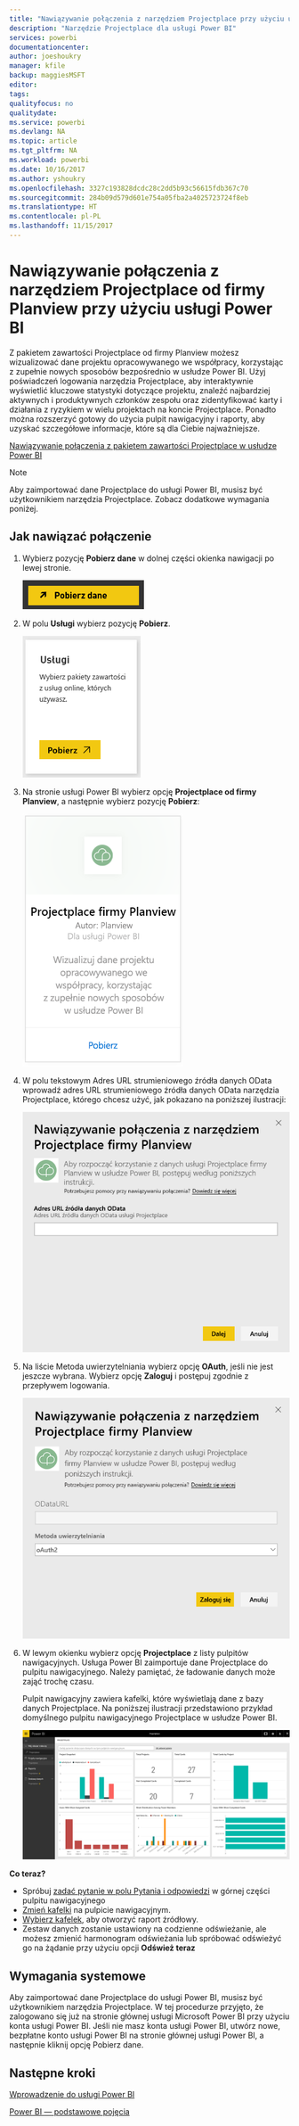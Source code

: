 ```yaml
---
title: "Nawiązywanie połączenia z narzędziem Projectplace przy użyciu usługi Power BI"
description: "Narzędzie Projectplace dla usługi Power BI"
services: powerbi
documentationcenter: 
author: joeshoukry
manager: kfile
backup: maggiesMSFT
editor: 
tags: 
qualityfocus: no
qualitydate: 
ms.service: powerbi
ms.devlang: NA
ms.topic: article
ms.tgt_pltfrm: NA
ms.workload: powerbi
ms.date: 10/16/2017
ms.author: yshoukry
ms.openlocfilehash: 3327c193828dcdc28c2dd5b93c56615fdb367c70
ms.sourcegitcommit: 284b09d579d601e754a05fba2a4025723724f8eb
ms.translationtype: HT
ms.contentlocale: pl-PL
ms.lasthandoff: 11/15/2017
---
```

# <a name="connect-to-projectplace-by-planview-with-power-bi"></a>Nawiązywanie połączenia z narzędziem Projectplace od firmy Planview przy użyciu usługi Power BI
Z pakietem zawartości Projectplace od firmy Planview możesz wizualizować dane projektu opracowywanego we współpracy, korzystając z zupełnie nowych sposobów bezpośrednio w usłudze Power BI. Użyj poświadczeń logowania narzędzia Projectplace, aby interaktywnie wyświetlić kluczowe statystyki dotyczące projektu, znaleźć najbardziej aktywnych i produktywnych członków zespołu oraz zidentyfikować karty i działania z ryzykiem w wielu projektach na koncie Projectplace. Ponadto można rozszerzyć gotowy do użycia pulpit nawigacyjny i raporty, aby uzyskać szczegółowe informacje, które są dla Ciebie najważniejsze.

[Nawiązywanie połączenia z pakietem zawartości Projectplace w usłudze Power BI](https://app.powerbi.com/getdata/services/projectplace)

>[!NOTE]
>Aby zaimportować dane Projectplace do usługi Power BI, musisz być użytkownikiem narzędzia Projectplace. Zobacz dodatkowe wymagania poniżej.

## <a name="how-to-connect"></a>Jak nawiązać połączenie
1. Wybierz pozycję **Pobierz dane** w dolnej części okienka nawigacji po lewej stronie.
   
    ![](media/service-connect-to-projectplace/get.png)
2. W polu **Usługi** wybierz pozycję **Pobierz**.
   
    ![](media/service-connect-to-projectplace/services.png)
3. Na stronie usługi Power BI wybierz opcję **Projectplace od firmy Planview**, a następnie wybierz pozycję **Pobierz**:  
   
    ![](media/service-connect-to-projectplace/projectplace.png)
4. W polu tekstowym Adres URL strumieniowego źródła danych OData wprowadź adres URL strumieniowego źródła danych OData narzędzia Projectplace, którego chcesz użyć, jak pokazano na poniższej ilustracji:
   
    ![](media/service-connect-to-projectplace/params.png)
5. Na liście Metoda uwierzytelniania wybierz opcję **OAuth**, jeśli nie jest jeszcze wybrana. Wybierz opcję **Zaloguj** i postępuj zgodnie z przepływem logowania.  
   
   ![](media/service-connect-to-projectplace/creds.png)
6. W lewym okienku wybierz opcję **Projectplace** z listy pulpitów nawigacyjnych. Usługa Power BI zaimportuje dane Projectplace do pulpitu nawigacyjnego. Należy pamiętać, że ładowanie danych może zająć trochę czasu.  
   
    Pulpit nawigacyjny zawiera kafelki, które wyświetlają dane z bazy danych Projectplace. Na poniższej ilustracji przedstawiono przykład domyślnego pulpitu nawigacyjnego Projectplace w usłudze Power BI.
   
    ![](media/service-connect-to-projectplace/dashboard.png)

**Co teraz?**

* Spróbuj [zadać pytanie w polu Pytania i odpowiedzi](service-q-and-a.md) w górnej części pulpitu nawigacyjnego
* [Zmień kafelki](service-dashboard-edit-tile.md) na pulpicie nawigacyjnym.
* [Wybierz kafelek](service-dashboard-tiles.md), aby otworzyć raport źródłowy.
* Zestaw danych zostanie ustawiony na codzienne odświeżanie, ale możesz zmienić harmonogram odświeżania lub spróbować odświeżyć go na żądanie przy użyciu opcji **Odśwież teraz**

## <a name="system-requirements"></a>Wymagania systemowe
Aby zaimportować dane Projectplace do usługi Power BI, musisz być użytkownikiem narzędzia Projectplace. W tej procedurze przyjęto, że zalogowano się już na stronie głównej usługi Microsoft Power BI przy użyciu konta usługi Power BI. Jeśli nie masz konta usługi Power BI, utwórz nowe, bezpłatne konto usługi Power BI na stronie głównej usługi Power BI, a następnie kliknij opcję Pobierz dane.

## <a name="next-steps"></a>Następne kroki
[Wprowadzenie do usługi Power BI](service-get-started.md)

[Power BI — podstawowe pojęcia](service-basic-concepts.md)

